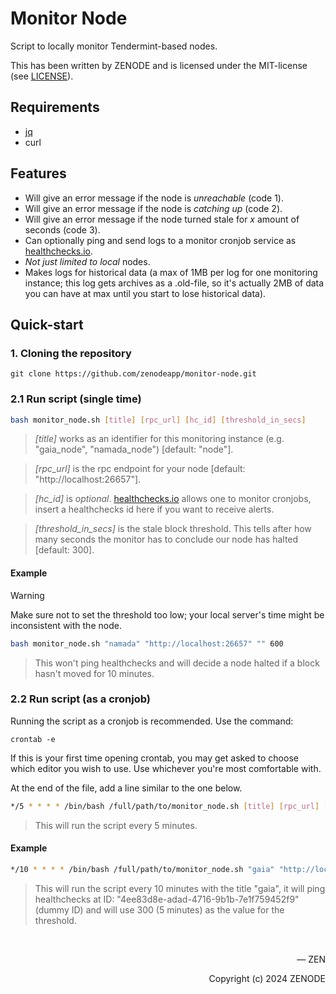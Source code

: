 # Monitor Node
Script to locally monitor Tendermint-based nodes.

This has been written by ZENODE and is licensed under the MIT-license (see [LICENSE](./LICENSE)).

## Requirements
- [jq](https://jqlang.github.io/jq/download)
- curl

## Features

- Will give an error message if the node is _unreachable_ (code 1).
- Will give an error message if the node is _catching up_ (code 2).
- Will give an error message if the node turned stale for _x_ amount of seconds (code 3).
- Can optionally ping and send logs to a monitor cronjob service as [healthchecks.io](https://healthchecks.io).
- _Not just limited to local_ nodes.
- Makes logs for historical data (a max of 1MB per log for one monitoring instance; this log gets archives as a .old-file, so it's actually 2MB of data you can have at max until you start to lose historical data).

## Quick-start

### 1. Cloning the repository

```
git clone https://github.com/zenodeapp/monitor-node.git
```

### 2.1 Run script (single time)

```sh
bash monitor_node.sh [title] [rpc_url] [hc_id] [threshold_in_secs]
```

> _[title]_ works as an identifier for this monitoring instance (e.g. "gaia_node", "namada_node") [default: "node"].

> _[rpc_url]_ is the rpc endpoint for your node [default: "http://localhost:26657"].

> _[hc_id]_ is _optional_. [healthchecks.io](https://healthchecks.io) allows one to monitor cronjobs, insert a healthchecks id here if you want to receive alerts.

> _[threshold_in_secs]_ is the stale block threshold. This tells after how many seconds the monitor has to conclude our node has halted [default: 300].

#### Example
> [!WARNING]
> Make sure not to set the threshold too low; your local server's time might be inconsistent with the node.
```sh
bash monitor_node.sh "namada" "http://localhost:26657" "" 600
```
> This won't ping healthchecks and will decide a node halted if a block hasn't moved for 10 minutes.

### 2.2 Run script (as a cronjob)

Running the script as a cronjob is recommended. Use the command:

```
crontab -e
```

If this is your first time opening crontab, you may get asked to choose which editor you wish to use. Use whichever you're most comfortable with.

At the end of the file, add a line similar to the one below.

```sh
*/5 * * * * /bin/bash /full/path/to/monitor_node.sh [title] [rpc_url] [hc_id] [interval_in_secs]
```

> This will run the script every 5 minutes.

#### Example
```sh
*/10 * * * * /bin/bash /full/path/to/monitor_node.sh "gaia" "http://localhost:26657" "4ee83d8e-adad-4716-9b1b-7e1f759552f9"
```
> This will run the script every 10 minutes with the title "gaia", it will ping healthchecks at ID: "4ee83d8e-adad-4716-9b1b-7e1f759452f9" (dummy ID) and will use 300 (5 minutes) as the value for the threshold.

</br>

<p align="right">— ZEN</p>
<p align="right">Copyright (c) 2024 ZENODE</p>
